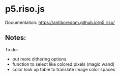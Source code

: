 # p5.riso.js

Documentation: https://antiboredom.github.io/p5.riso/

## Notes:

To do:
- put more dithering options
- function to select like colored pixels (magic wand)
- color look up table to translate image color spaces

